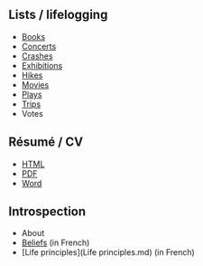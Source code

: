 ## Lists / lifelogging

 * [Books](Books.md)
 * [Concerts](Concerts.md)
 * [Crashes](Crashes.md)
 * [Exhibitions](Exhibitions.md)
 * [Hikes](Hikes.md)
 * [Movies](Movies.md)
 * [Plays](Plays.md)
 * [Trips](Trips.md)
 * Votes

## Résumé / CV

 * [HTML](http://olivier.bruchez.org/ResumeOlivierBruchez.html)
 * [PDF](http://olivier.bruchez.org/ResumeOlivierBruchez.pdf)
 * [Word](http://olivier.bruchez.org/ResumeOlivierBruchez.doc)

## Introspection

 * About
 * [Beliefs](Beliefs.md) (in French)
 * [Life principles](Life principles.md) (in French)
